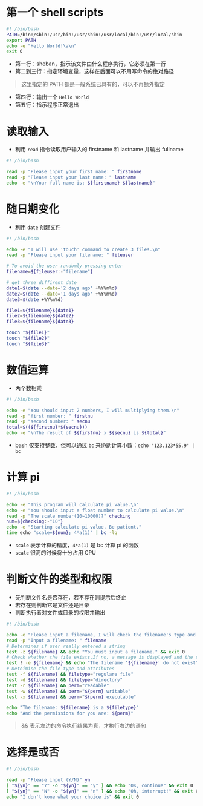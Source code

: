 # 第一个 shell scripts

```bash
#! /bin/bash
PATH=/bin:/sbin:/usr/bin:/usr/sbin:/usr/local/bin:/usr/local/sbin
export PATH
echo -e "Hello World!\a\n"
exit 0
```

- 第一行：sheban，指示该文件由什么程序执行，它必须在第一行
- 第二到三行：指定环境变量，这样在后面可以不用写命令的绝对路径

> 这里指定的 PATH 都是一般系统已具有的，可以不再额外指定

- 第四行：输出一个 `Hello World` 
- 第五行：指示程序正常退出

# 读取输入

- 利用 `read` 指令读取用户输入的 firstname 和 lastname 并输出 fullname

```bash
#! /bin/bash

read -p "Please input your first name: " firstname
read -p "Please input your last name: " lastname
echo -e "\nYour full name is: ${firstname} ${lastname}"
```

# 随日期变化

- 利用 `date` 创建文件

```bash
#! /bin/bash

echo -e "I will use 'touch' command to create 3 files.\n"
read -p "Please input your filename: " fileuser

# To avoid the user randomly pressing enter
filename=${fileuser:-"filename"}

# get three diffirent date
date1=$(date --date='2 days ago' +%Y%m%d)
date2=$(date --date='1 days ago' +%Y%m%d)
date3=$(date +%Y%m%d)

file1=${filename}${date1}
file2=${filename}${date2}
file3=${filename}${date3}

touch "${file1}"
touch "${file2}"
touch "${file3}"
```

# 数值运算

- 两个数相乘

```bash
#! /bin/bash

echo -e "You should input 2 numbers, I will multiplying them.\n"
read -p "first number: " firstnu
read -p "second number: " secnu
total=$((${firstnu}*${secnu}))
echo -e "\nThe result of ${firstnu} x ${secnu} is ${total}"
```

- bash 仅支持整数，但可以通过 `bc` 来协助计算小数：`echo "123.123*55.9" | bc` 

# 计算 pi

```bash
#! /bin/bash

echo -e "This program will calculate pi value.\n"
echo -e "You should input a float number to calculate pi value.\n"
read -p "The scale number(10~10000)?" checking
num=${checking:-"10"}
echo -e "Starting calculate pi value. Be patient."
time echo "scale=${num}; 4*a(1)" | bc -lq
```

- `scale` 表示计算的精度，`4*a(1)` 是 bc 计算 pi 的函数
- `scale` 很高的时候将十分占用 CPU

# 判断文件的类型和权限

- 先判断文件名是否存在，若不存在则提示后终止
- 若存在则判断它是文件还是目录
- 判断执行者对文件或目录的权限并输出

```bash
#! /bin/bash

echo -e "Please input a filename, I will check the filename's type and permission.\n"
read -p "Input a filename: " filename
# Determines if user really entered a string
test -z ${filename} && echo "You must input a filename." && exit 0
# Check whether the file exists.If no, a message is displayed and the script exits
test ! -e ${filename} && echo "The filename '${filename}' do not exist" && exit 0
# Deteimine the file type and attributes
test -f ${filename} && filetype="regulare file"
test -d ${filename} && filetype="directory"
test -r ${filename} && perm="readable"
test -w ${filename} && perm="${perm} writable"
test -x ${filename} && perm="${perm} executable"

echo "The filename: ${filename} is a ${filetype}"
echo "And the permissions for you are: ${perm}"
```

> && 表示左边的命令执行结果为真，才执行右边的语句

# 选择是或否

```bash
#! /bin/bash

read -p "Please input (Y/N)" yn
[ "${yn}" == "Y" -o "${yn}" == "y" ] && echo "OK, continue" && exit 0
[ "${yn}" == "N" -o "${yn}" == "n" ] && echo "Oh, interrupt!" && exit 0
echo "I don't kone what your choice is" && exit 0
```

